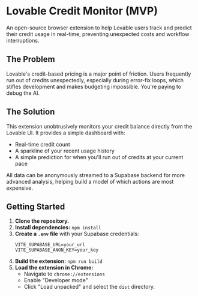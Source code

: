 # Lovable Credit Monitor (MVP)

An open-source browser extension to help Lovable users track and predict their credit usage in real-time, preventing unexpected costs and workflow interruptions.

## The Problem

Lovable's credit-based pricing is a major point of friction. Users frequently run out of credits unexpectedly, especially during error-fix loops, which stifles development and makes budgeting impossible. You're paying to debug the AI.

## The Solution

This extension unobtrusively monitors your credit balance directly from the Lovable UI. It provides a simple dashboard with:
-   Real-time credit count
-   A sparkline of your recent usage history
-   A simple prediction for when you'll run out of credits at your current pace

All data can be anonymously streamed to a Supabase backend for more advanced analysis, helping build a model of which actions are most expensive.

## Getting Started

1.  **Clone the repository.**
2.  **Install dependencies:** `npm install`
3.  **Create a `.env` file** with your Supabase credentials:
    ```
    VITE_SUPABASE_URL=your_url
    VITE_SUPABASE_ANON_KEY=your_key
    ```
4.  **Build the extension:** `npm run build`
5.  **Load the extension in Chrome:**
    -   Navigate to `chrome://extensions`
    -   Enable "Developer mode"
    -   Click "Load unpacked" and select the `dist` directory.
